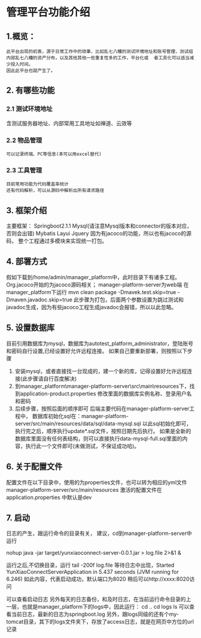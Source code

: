 管理平台功能介绍
=================================

## 1.概览：

    此平台出现的初衷，源于日常工作中的琐事，比如乱七八糟的测试环境地址和账号管理，测试组内部乱七八糟的资产分布，以及其他其他一些重复性多的工作，平台化或  者工具化可以适当减少投入时间。
    因此此平台也就产生了。


## 2.	有哪些功能
### 2.1 测试环境地址

含测试服务器地址、内部常用工具地址如禅道、云效等
### 2.2 物品管理
    可以记录终端、PC等信息(本可以用excel替代)
### 2.3 工具管理
    目前常用功能为代码覆盖率统计
    还有代码解析，可以从源码中解析出所有请求路径
## 3.	框架介绍
主要框架：
Springboot2.1.1
Mysql(请注意Mysql版本和connector的版本对应，否则会出错)
Mybatis
Layui
Jquery
因为有jacoco的功能，所以也有jacoco的源码，
整个工程通过多模块来实现统一打包。
## 4. 部署方式
假如下载到/home/admin/manager_platform中，此时目录下有诸多工程。
Org.jacoco开始的为jacoco源码相关；
manager-platform-server为web端
在manager_platform下运行
mvn clean package -Dmavek.test.skip=true -Dmaven.javadoc.skip=true
此步骤为打包，后面两个参数设置为跳过测试和javadoc生成，因为有些jacoco工程生成javadoc会报错，所以以此忽略。

## 5. 设置数据库
目前引用数据库为mysql，数据库为autotest_platform_administrator，登陆账号和密码自行设置,已经设置好允许远程连接。
如果自己要重新部署，则按照以下步骤
1.	安装mysql，或者直接找一台现成的，建一个新的库，记得设置好允许远程连接(此步骤请自行百度解决)
2.	到manager_platform\manager-platform-server\src\main\resources下，找到application-product.properties
修改里面的数据库实例名称、登录用户名和密码
3.	后续步骤，按照后面的顺序即可
后端主要代码在manager-platform-server工程中，
数据库初始化sql在：manager-platform-server/src/main/resources/data/sql/data-mysql.sql
以此sql初始化即可，执行完之后，顺序执行update*.sql文件，按照日期先后执行。
如果是全新的数据库里面没有任何表结构，则可以直接执行data-mysql-full.sql里面的内容，执行此一个文件即可(未做测试，不保证成功哈)。
## 6. 关于配置文件

配置文件在以下目录中，使用的为properties文件，也可以转为相应的yml文件
manager-platform-server/src/main/resources
激活的配置文件在application.properties 中默认是dev

## 7. 启动
日志的产生，跟运行命令的目录有关，
建议，cd到manager-platform-server中运行

nohup java -jar target/yunxiaoconnect-server-0.0.1.jar > log.file 2>&1 &

运行之后,不切换目录，运行
tail -200f log.file
等待日志中出现，Started YunXiaoConnectServerApplication in 5.437 seconds (JVM running for 6.246)
如此内容，代表启动成功，默认端口为8020
稍后可以http://xxxx:8020访问

可以查看启动日志
另外每天的日志备份，和及时日志，在当前运行命令目录的上一层，也就是manager_platform下的logs中，因此运行：
cd ..
cd logs
ls
可以查看当前日志，最新的日志为springboot.log
   另外，跟logs同级的还有个my-tomcat目录，其下的logs文件夹下，存放了access日志，就是在网页中方位的url记录



